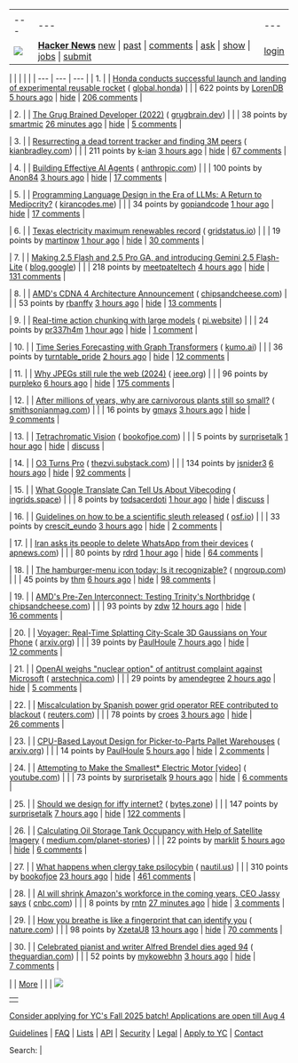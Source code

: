 |     |     |     |
| --- | --- | --- |
| |     |     |     |
| --- | --- | --- |
| [![](https://news.ycombinator.com/y18.svg)](https://news.ycombinator.com/) | **[Hacker News](https://news.ycombinator.com/news)** [new](https://news.ycombinator.com/newest) \| [past](https://news.ycombinator.com/front) \| [comments](https://news.ycombinator.com/newcomments) \| [ask](https://news.ycombinator.com/ask) \| [show](https://news.ycombinator.com/show) \| [jobs](https://news.ycombinator.com/jobs) \| [submit](https://news.ycombinator.com/submit) | [login](https://news.ycombinator.com/login?goto=news) | |

| |     |     |     |
| --- | --- | --- |
| 1. |  | [Honda conducts successful launch and landing of experimental reusable rocket](https://global.honda/en/topics/2025/c_2025-06-17ceng.html) ( [global.honda](https://news.ycombinator.com/from?site=global.honda)) |
|  | 622 points by [LorenDB](https://news.ycombinator.com/user?id=LorenDB) [5 hours ago](https://news.ycombinator.com/item?id=44300102) \| [hide](https://news.ycombinator.com/hide?id=44300102&goto=news) \| [206 comments](https://news.ycombinator.com/item?id=44300102) |

| 2. |  | [The Grug Brained Developer (2022)](https://grugbrain.dev/) ( [grugbrain.dev](https://news.ycombinator.com/from?site=grugbrain.dev)) |
|  | 38 points by [smartmic](https://news.ycombinator.com/user?id=smartmic) [26 minutes ago](https://news.ycombinator.com/item?id=44303542) \| [hide](https://news.ycombinator.com/hide?id=44303542&goto=news) \| [5 comments](https://news.ycombinator.com/item?id=44303542) |

| 3. |  | [Resurrecting a dead torrent tracker and finding 3M peers](https://kianbradley.com/2025/06/15/resurrecting-a-dead-tracker.html) ( [kianbradley.com](https://news.ycombinator.com/from?site=kianbradley.com)) |
|  | 211 points by [k-ian](https://news.ycombinator.com/user?id=k-ian) [3 hours ago](https://news.ycombinator.com/item?id=44301686) \| [hide](https://news.ycombinator.com/hide?id=44301686&goto=news) \| [67 comments](https://news.ycombinator.com/item?id=44301686) |

| 4. |  | [Building Effective AI Agents](https://www.anthropic.com/engineering/building-effective-agents) ( [anthropic.com](https://news.ycombinator.com/from?site=anthropic.com)) |
|  | 100 points by [Anon84](https://news.ycombinator.com/user?id=Anon84) [3 hours ago](https://news.ycombinator.com/item?id=44301809) \| [hide](https://news.ycombinator.com/hide?id=44301809&goto=news) \| [17 comments](https://news.ycombinator.com/item?id=44301809) |

| 5. |  | [Programming Language Design in the Era of LLMs: A Return to Mediocrity?](https://kirancodes.me/posts/log-lang-design-llms.html) ( [kirancodes.me](https://news.ycombinator.com/from?site=kirancodes.me)) |
|  | 34 points by [gopiandcode](https://news.ycombinator.com/user?id=gopiandcode) [1 hour ago](https://news.ycombinator.com/item?id=44302797) \| [hide](https://news.ycombinator.com/hide?id=44302797&goto=news) \| [17 comments](https://news.ycombinator.com/item?id=44302797) |

| 6. |  | [Texas electricity maximum renewables record](https://www.gridstatus.io/records/ercot?record=Maximum%20Renewables) ( [gridstatus.io](https://news.ycombinator.com/from?site=gridstatus.io)) |
|  | 19 points by [martinpw](https://news.ycombinator.com/user?id=martinpw) [1 hour ago](https://news.ycombinator.com/item?id=44303031) \| [hide](https://news.ycombinator.com/hide?id=44303031&goto=news) \| [30 comments](https://news.ycombinator.com/item?id=44303031) |

| 7. |  | [Making 2.5 Flash and 2.5 Pro GA, and introducing Gemini 2.5 Flash-Lite](https://blog.google/products/gemini/gemini-2-5-model-family-expands/) ( [blog.google](https://news.ycombinator.com/from?site=blog.google)) |
|  | 218 points by [meetpateltech](https://news.ycombinator.com/user?id=meetpateltech) [4 hours ago](https://news.ycombinator.com/item?id=44300717) \| [hide](https://news.ycombinator.com/hide?id=44300717&goto=news) \| [131 comments](https://news.ycombinator.com/item?id=44300717) |

| 8. |  | [AMD's CDNA 4 Architecture Announcement](https://chipsandcheese.com/p/amds-cdna-4-architecture-announcement) ( [chipsandcheese.com](https://news.ycombinator.com/from?site=chipsandcheese.com)) |
|  | 53 points by [rbanffy](https://news.ycombinator.com/user?id=rbanffy) [3 hours ago](https://news.ycombinator.com/item?id=44301660) \| [hide](https://news.ycombinator.com/hide?id=44301660&goto=news) \| [13 comments](https://news.ycombinator.com/item?id=44301660) |

| 9. |  | [Real-time action chunking with large models](https://www.pi.website/research/real_time_chunking) ( [pi.website](https://news.ycombinator.com/from?site=pi.website)) |
|  | 24 points by [pr337h4m](https://news.ycombinator.com/user?id=pr337h4m) [1 hour ago](https://news.ycombinator.com/item?id=44303021) \| [hide](https://news.ycombinator.com/hide?id=44303021&goto=news) \| [1 comment](https://news.ycombinator.com/item?id=44303021) |

| 10. |  | [Time Series Forecasting with Graph Transformers](https://kumo.ai/research/time-series-forecasting/) ( [kumo.ai](https://news.ycombinator.com/from?site=kumo.ai)) |
|  | 36 points by [turntable\_pride](https://news.ycombinator.com/user?id=turntable_pride) [2 hours ago](https://news.ycombinator.com/item?id=44301998) \| [hide](https://news.ycombinator.com/hide?id=44301998&goto=news) \| [12 comments](https://news.ycombinator.com/item?id=44301998) |

| 11. |  | [Why JPEGs still rule the web (2024)](https://spectrum.ieee.org/jpeg-image-format-history) ( [ieee.org](https://news.ycombinator.com/from?site=ieee.org)) |
|  | 96 points by [purpleko](https://news.ycombinator.com/user?id=purpleko) [6 hours ago](https://news.ycombinator.com/item?id=44299970) \| [hide](https://news.ycombinator.com/hide?id=44299970&goto=news) \| [175 comments](https://news.ycombinator.com/item?id=44299970) |

| 12. |  | [After millions of years, why are carnivorous plants still so small?](https://www.smithsonianmag.com/articles/carnivorous-plants-have-been-trapping-animals-for-millions-of-years-so-why-have-they-never-grown-larger-180986708/) ( [smithsonianmag.com](https://news.ycombinator.com/from?site=smithsonianmag.com)) |
|  | 16 points by [gmays](https://news.ycombinator.com/user?id=gmays) [3 hours ago](https://news.ycombinator.com/item?id=44271760) \| [hide](https://news.ycombinator.com/hide?id=44271760&goto=news) \| [9 comments](https://news.ycombinator.com/item?id=44271760) |

| 13. |  | [Tetrachromatic Vision](https://www.bookofjoe.com/2025/05/my-entry-32.html) ( [bookofjoe.com](https://news.ycombinator.com/from?site=bookofjoe.com)) |
|  | 5 points by [surprisetalk](https://news.ycombinator.com/user?id=surprisetalk) [1 hour ago](https://news.ycombinator.com/item?id=44276765) \| [hide](https://news.ycombinator.com/hide?id=44276765&goto=news) \| [discuss](https://news.ycombinator.com/item?id=44276765) |

| 14. |  | [O3 Turns Pro](https://thezvi.substack.com/p/o3-turns-pro) ( [thezvi.substack.com](https://news.ycombinator.com/from?site=thezvi.substack.com)) |
|  | 134 points by [jsnider3](https://news.ycombinator.com/user?id=jsnider3) [6 hours ago](https://news.ycombinator.com/item?id=44299947) \| [hide](https://news.ycombinator.com/hide?id=44299947&goto=news) \| [92 comments](https://news.ycombinator.com/item?id=44299947) |

| 15. |  | [What Google Translate Can Tell Us About Vibecoding](https://ingrids.space/posts/what-google-translate-can-tell-us-about-vibecoding/) ( [ingrids.space](https://news.ycombinator.com/from?site=ingrids.space)) |
|  | 8 points by [todsacerdoti](https://news.ycombinator.com/user?id=todsacerdoti) [1 hour ago](https://news.ycombinator.com/item?id=44302870) \| [hide](https://news.ycombinator.com/hide?id=44302870&goto=news) \| [discuss](https://news.ycombinator.com/item?id=44302870) |

| 16. |  | [Guidelines on how to be a scientific sleuth released](https://osf.io/2kdez/wiki/home/) ( [osf.io](https://news.ycombinator.com/from?site=osf.io)) |
|  | 33 points by [crescit\_eundo](https://news.ycombinator.com/user?id=crescit_eundo) [3 hours ago](https://news.ycombinator.com/item?id=44301373) \| [hide](https://news.ycombinator.com/hide?id=44301373&goto=news) \| [2 comments](https://news.ycombinator.com/item?id=44301373) |

| 17. |  | [Iran asks its people to delete WhatsApp from their devices](https://apnews.com/article/iran-whatsapp-meta-israel-d9e6fe43280123c9963802e6f10ac8d1) ( [apnews.com](https://news.ycombinator.com/from?site=apnews.com)) |
|  | 80 points by [rdrd](https://news.ycombinator.com/user?id=rdrd) [1 hour ago](https://news.ycombinator.com/item?id=44302752) \| [hide](https://news.ycombinator.com/hide?id=44302752&goto=news) \| [64 comments](https://news.ycombinator.com/item?id=44302752) |

| 18. |  | [The hamburger-menu icon today: Is it recognizable?](https://www.nngroup.com/articles/hamburger-menu-icon-recognizability/) ( [nngroup.com](https://news.ycombinator.com/from?site=nngroup.com)) |
|  | 45 points by [thm](https://news.ycombinator.com/user?id=thm) [6 hours ago](https://news.ycombinator.com/item?id=44299354) \| [hide](https://news.ycombinator.com/hide?id=44299354&goto=news) \| [98 comments](https://news.ycombinator.com/item?id=44299354) |

| 19. |  | [AMD's Pre-Zen Interconnect: Testing Trinity's Northbridge](https://chipsandcheese.com/p/amds-pre-zen-interconnect-testing) ( [chipsandcheese.com](https://news.ycombinator.com/from?site=chipsandcheese.com)) |
|  | 93 points by [zdw](https://news.ycombinator.com/user?id=zdw) [12 hours ago](https://news.ycombinator.com/item?id=44277179) \| [hide](https://news.ycombinator.com/hide?id=44277179&goto=news) \| [16 comments](https://news.ycombinator.com/item?id=44277179) |

| 20. |  | [Voyager: Real-Time Splatting City-Scale 3D Gaussians on Your Phone](https://arxiv.org/abs/2506.02774) ( [arxiv.org](https://news.ycombinator.com/from?site=arxiv.org)) |
|  | 39 points by [PaulHoule](https://news.ycombinator.com/user?id=PaulHoule) [7 hours ago](https://news.ycombinator.com/item?id=44298724) \| [hide](https://news.ycombinator.com/hide?id=44298724&goto=news) \| [12 comments](https://news.ycombinator.com/item?id=44298724) |

| 21. |  | [OpenAI weighs "nuclear option" of antitrust complaint against Microsoft](https://arstechnica.com/ai/2025/06/openai-weighs-nuclear-option-of-antitrust-complaint-against-microsoft/) ( [arstechnica.com](https://news.ycombinator.com/from?site=arstechnica.com)) |
|  | 29 points by [amendegree](https://news.ycombinator.com/user?id=amendegree) [2 hours ago](https://news.ycombinator.com/item?id=44302518) \| [hide](https://news.ycombinator.com/hide?id=44302518&goto=news) \| [5 comments](https://news.ycombinator.com/item?id=44302518) |

| 22. |  | [Miscalculation by Spanish power grid operator REE contributed to blackout](https://www.reuters.com/business/energy/investigation-into-spains-april-28-blackout-shows-no-evidence-cyberattack-2025-06-17/) ( [reuters.com](https://news.ycombinator.com/from?site=reuters.com)) |
|  | 78 points by [croes](https://news.ycombinator.com/user?id=croes) [3 hours ago](https://news.ycombinator.com/item?id=44301186) \| [hide](https://news.ycombinator.com/hide?id=44301186&goto=news) \| [26 comments](https://news.ycombinator.com/item?id=44301186) |

| 23. |  | [CPU-Based Layout Design for Picker-to-Parts Pallet Warehouses](https://arxiv.org/abs/2506.04266) ( [arxiv.org](https://news.ycombinator.com/from?site=arxiv.org)) |
|  | 14 points by [PaulHoule](https://news.ycombinator.com/user?id=PaulHoule) [5 hours ago](https://news.ycombinator.com/item?id=44300554) \| [hide](https://news.ycombinator.com/hide?id=44300554&goto=news) \| [2 comments](https://news.ycombinator.com/item?id=44300554) |

| 24. |  | [Attempting to Make the Smallest\* Electric Motor \[video\]](https://www.youtube.com/watch?v=6x_NMytSA90) ( [youtube.com](https://news.ycombinator.com/from?site=youtube.com)) |
|  | 73 points by [surprisetalk](https://news.ycombinator.com/user?id=surprisetalk) [9 hours ago](https://news.ycombinator.com/item?id=44276778) \| [hide](https://news.ycombinator.com/hide?id=44276778&goto=news) \| [6 comments](https://news.ycombinator.com/item?id=44276778) |

| 25. |  | [Should we design for iffy internet?](https://bytes.zone/posts/should-we-design-for-iffy-internet/) ( [bytes.zone](https://news.ycombinator.com/from?site=bytes.zone)) |
|  | 147 points by [surprisetalk](https://news.ycombinator.com/user?id=surprisetalk) [7 hours ago](https://news.ycombinator.com/item?id=44298656) \| [hide](https://news.ycombinator.com/hide?id=44298656&goto=news) \| [122 comments](https://news.ycombinator.com/item?id=44298656) |

| 26. |  | [Calculating Oil Storage Tank Occupancy with Help of Satellite Imagery](https://medium.com/planet-stories/a-beginners-guide-to-calculating-oil-storage-tank-occupancy-with-help-of-satellite-imagery-e8f387200178) ( [medium.com/planet-stories](https://news.ycombinator.com/from?site=medium.com/planet-stories)) |
|  | 22 points by [marklit](https://news.ycombinator.com/user?id=marklit) [5 hours ago](https://news.ycombinator.com/item?id=44283637) \| [hide](https://news.ycombinator.com/hide?id=44283637&goto=news) \| [6 comments](https://news.ycombinator.com/item?id=44283637) |

| 27. |  | [What happens when clergy take psilocybin](https://nautil.us/clergy-blown-away-by-psilocybin-1217112/) ( [nautil.us](https://news.ycombinator.com/from?site=nautil.us)) |
|  | 310 points by [bookofjoe](https://news.ycombinator.com/user?id=bookofjoe) [23 hours ago](https://news.ycombinator.com/item?id=44293610) \| [hide](https://news.ycombinator.com/hide?id=44293610&goto=news) \| [461 comments](https://news.ycombinator.com/item?id=44293610) |

| 28. |  | [AI will shrink Amazon's workforce in the coming years, CEO Jassy says](https://www.cnbc.com/2025/06/17/ai-amazon-workforce-jassy.html) ( [cnbc.com](https://news.ycombinator.com/from?site=cnbc.com)) |
|  | 8 points by [rntn](https://news.ycombinator.com/user?id=rntn) [27 minutes ago](https://news.ycombinator.com/item?id=44303538) \| [hide](https://news.ycombinator.com/hide?id=44303538&goto=news) \| [3 comments](https://news.ycombinator.com/item?id=44303538) |

| 29. |  | [How you breathe is like a fingerprint that can identify you](https://www.nature.com/articles/d41586-025-01835-0) ( [nature.com](https://news.ycombinator.com/from?site=nature.com)) |
|  | 98 points by [XzetaU8](https://news.ycombinator.com/user?id=XzetaU8) [13 hours ago](https://news.ycombinator.com/item?id=44280926) \| [hide](https://news.ycombinator.com/hide?id=44280926&goto=news) \| [70 comments](https://news.ycombinator.com/item?id=44280926) |

| 30. |  | [Celebrated pianist and writer Alfred Brendel dies aged 94](https://www.theguardian.com/music/2025/jun/17/celebrated-pianist-and-writer-alfred-brendel-dies-aged-94) ( [theguardian.com](https://news.ycombinator.com/from?site=theguardian.com)) |
|  | 52 points by [mykowebhn](https://news.ycombinator.com/user?id=mykowebhn) [3 hours ago](https://news.ycombinator.com/item?id=44301246) \| [hide](https://news.ycombinator.com/hide?id=44301246&goto=news) \| [7 comments](https://news.ycombinator.com/item?id=44301246) |

|  | [More](https://news.ycombinator.com/?p=2) | |
| ![](https://news.ycombinator.com/s.gif)

|     |
| --- |
|  |

[Consider applying for YC's Fall 2025 batch! Applications are open till Aug 4](https://www.ycombinator.com/apply/)

[Guidelines](https://news.ycombinator.com/newsguidelines.html) \| [FAQ](https://news.ycombinator.com/newsfaq.html) \| [Lists](https://news.ycombinator.com/lists) \| [API](https://github.com/HackerNews/API) \| [Security](https://news.ycombinator.com/security.html) \| [Legal](https://www.ycombinator.com/legal/) \| [Apply to YC](https://www.ycombinator.com/apply/) \| [Contact](mailto:hn@ycombinator.com)

Search: |
